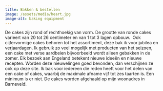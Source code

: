 ```yaml
---
title: Bakken & bestellen
image: /assets/media/heart.jpg
image-alt: baking equipment
---
```

De cakes zijn rond of rechthoekig van vorm. De grootte van ronde cakes varieert van 20 tot 26 centimeter en van 1 tot 3 lagen opbouw.  Ook cijfervormige cakes behoren tot het assortiment, deze bak ik voor jubilea en verjaardagen. Ik gebruik zo veel mogelijk met producten van het seizoen, een cake met verse aardbeien bijvoorbeeld wordt alleen gebakken in de zomer. Elk bezoek aan Engeland betekent nieuwe ideeën en nieuwe recepten. Worden deze nieuwelingen goed bevonden, dan verschijnen ze ook op deze site. Ik bak voor iedereen die reden heeft voor het delen van een cake of cakes, waarbij de maximale afname vijf tot zes taarten is. Een minimum is er niet. De cakes worden afgehaald op mijn woonadres in Barneveld.
